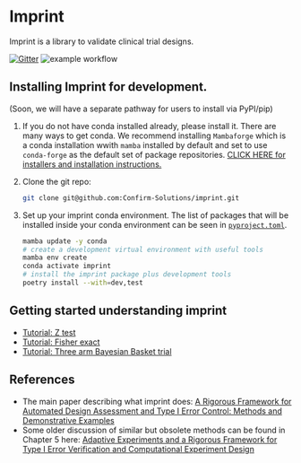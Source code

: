 # Imprint

Imprint is a library to validate clinical trial designs.

[![Gitter](https://img.shields.io/gitter/room/confirm_imprint/community)](https://gitter.im/confirm_imprint/community#)
![example workflow](https://github.com/Confirm-Solutions/imprint/actions/workflows/test.yml/badge.svg)

## Installing Imprint for development.

(Soon, we will have a separate pathway for users to install via PyPI/pip)

1. If you do not have conda installed already, please install it. There are
   many ways to get conda. We recommend installing `Mambaforge` which is a
   conda installation wwith `mamba` installed by default and set to use
   `conda-forge` as the default set of package repositories. [CLICK HERE for
   installers and installation
   instructions.](https://github.com/conda-forge/miniforge#mambaforge)
2. Clone the git repo:

   ```bash
   git clone git@github.com:Confirm-Solutions/imprint.git
   ```

3. Set up your imprint conda environment. The list of packages that will be
   installed inside your conda environment can be seen
   in [`pyproject.toml`](pyproject.toml).

   ```bash
   mamba update -y conda
   # create a development virtual environment with useful tools
   mamba env create
   conda activate imprint
   # install the imprint package plus development tools
   poetry install --with=dev,test
   ```
   
## Getting started understanding imprint

- [Tutorial: Z test](./tutorials/basket.ipynb)
- [Tutorial: Fisher exact](./tutorials/basket.ipynb)
- [Tutorial: Three arm Bayesian Basket trial](./tutorials/basket.ipynb)

## References

- The main paper describing what imprint does: [A Rigorous Framework for Automated Design Assessment and Type I Error Control: Methods and Demonstrative Examples](https://arxiv.org/abs/2212.10042)
- Some older discussion of similar but obsolete methods can be found in Chapter 5 here: [Adaptive Experiments and a Rigorous Framework for Type I Error Verification and Computational Experiment Design](https://arxiv.org/abs/2205.09369)

